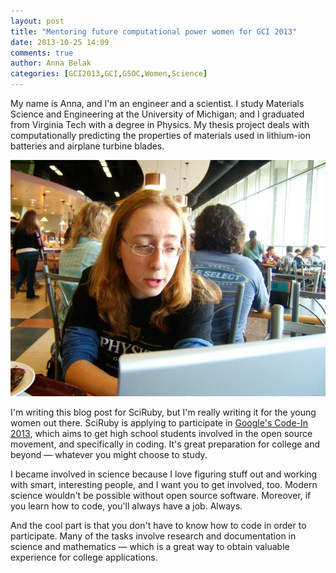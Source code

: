 ```yaml
---
layout: post
title: "Mentoring future computational power women for GCI 2013"
date: 2013-10-25 14:09
comments: true
author: Anna Belak
categories: [GCI2013,GCI,GSOC,Women,Science]
---
```

My name is Anna, and I'm an engineer and a scientist. I study Materials Science and Engineering at the University of
Michigan; and I graduated from Virginia Tech with a degree in Physics. My thesis project deals with computationally
predicting the properties of materials used in lithium-ion batteries and airplane turbine blades.

<img src="/images/anna_belak.jpg" title="Anna Belak coding like a boss" />

I'm writing this blog post for SciRuby, but I'm really writing it for the young women out there. SciRuby is applying to
participate in [Google's Code-In 2013](https://developers.google.com/open-source/gci/), which aims to get high school
students involved in the open source movement, and specifically in coding. It's great preparation for college and
beyond — whatever you might choose to study.

I became involved in science because I love figuring stuff out and working with smart, interesting people, and I want
you to get involved, too. Modern science wouldn't be possible without open source software. Moreover, if you learn how
to code, you'll always have a job. Always.

And the cool part is that you don't have to know how to code in order to participate. Many of the tasks involve research
and documentation in science and mathematics — which is a great way to obtain valuable experience for college
applications.


